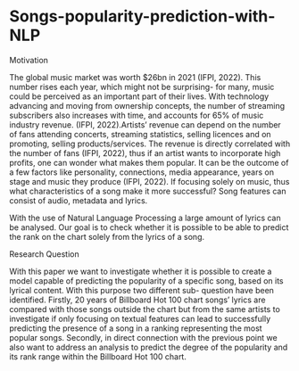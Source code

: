 # Songs-popularity-prediction-with-NLP

Motivation


The global music market was worth $26bn in 2021 (IFPI, 2022). This number rises each year, which might not be surprising- for many, music could be perceived as an important part of their lives. With technology advancing and moving from ownership concepts, the number of streaming subscribers also increases with time, and accounts for 65% of music industry revenue. (IFPI, 2022).Artists’ revenue can depend on the number of fans attending concerts, streaming statistics, selling licences and on promoting, selling products/services. The revenue is directly correlated with the number of fans (IFPI, 2022), thus if an artist wants to incorporate high profits, one can wonder what makes them popular.
It can be the outcome of a few factors like personality, connections, media appearance, years on stage and music they produce (IFPI, 2022). If focusing solely on music, thus what characteristics of a song make it more successful?
Song features can consist of audio, metadata and lyrics. 

With the use of Natural Language Processing a large amount of lyrics can be analysed. Our goal is to check whether it is possible to be able to predict the rank on the chart solely from the lyrics of a song.


Research Question

With this paper we want to investigate whether it is possible to create a model capable of predicting the popularity of a specific song, based on its lyrical content. With this purpose two different sub- question have been identified.
Firstly, 20 years of Billboard Hot 100 chart songs’ lyrics are compared with those songs outside the chart but from the same artists to investigate if only focusing on textual features can lead to successfully predicting the presence of a song in a ranking representing the most popular songs. Secondly, in direct connection with the previous point we also want to address an analysis to predict the degree of the popularity and its rank range within the Billboard Hot 100 chart.

